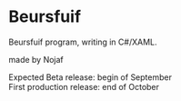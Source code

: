 Beursfuif
=========

Beursfuif program, writing in C#/XAML.

made by Nojaf

Expected Beta release: begin of September <br />
First production release: end of October <br />
